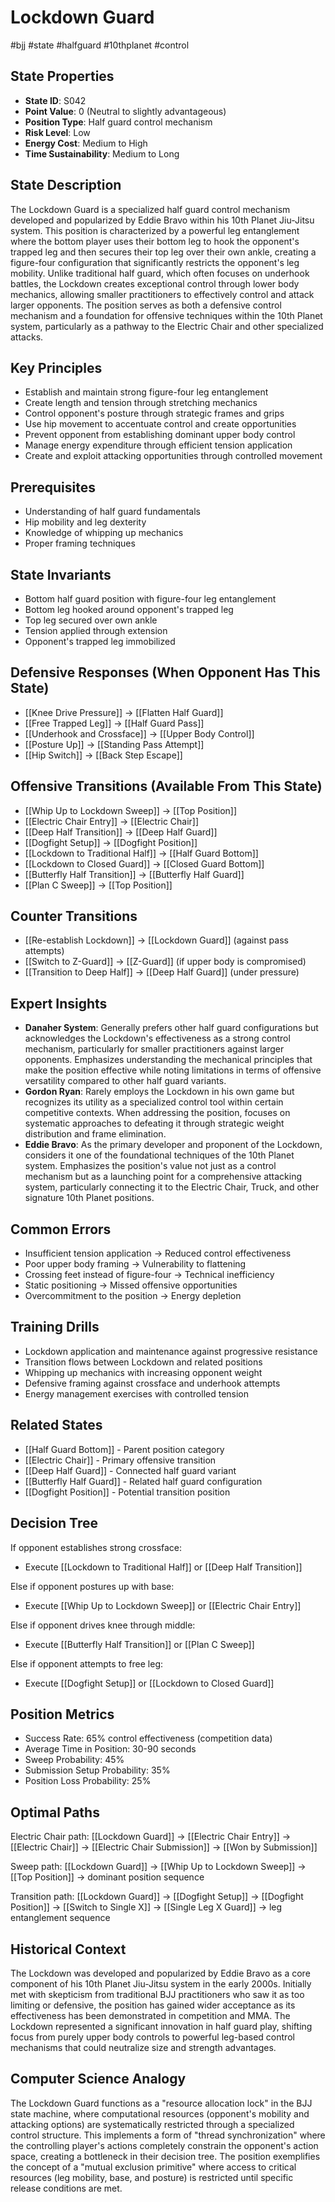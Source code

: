 # Lockdown Guard
#bjj #state #halfguard #10thplanet #control

## State Properties
- **State ID**: S042
- **Point Value**: 0 (Neutral to slightly advantageous)
- **Position Type**: Half guard control mechanism
- **Risk Level**: Low
- **Energy Cost**: Medium to High
- **Time Sustainability**: Medium to Long

## State Description
The Lockdown Guard is a specialized half guard control mechanism developed and popularized by Eddie Bravo within his 10th Planet Jiu-Jitsu system. This position is characterized by a powerful leg entanglement where the bottom player uses their bottom leg to hook the opponent's trapped leg and then secures their top leg over their own ankle, creating a figure-four configuration that significantly restricts the opponent's leg mobility. Unlike traditional half guard, which often focuses on underhook battles, the Lockdown creates exceptional control through lower body mechanics, allowing smaller practitioners to effectively control and attack larger opponents. The position serves as both a defensive control mechanism and a foundation for offensive techniques within the 10th Planet system, particularly as a pathway to the Electric Chair and other specialized attacks.

## Key Principles
- Establish and maintain strong figure-four leg entanglement
- Create length and tension through stretching mechanics
- Control opponent's posture through strategic frames and grips
- Use hip movement to accentuate control and create opportunities
- Prevent opponent from establishing dominant upper body control
- Manage energy expenditure through efficient tension application
- Create and exploit attacking opportunities through controlled movement

## Prerequisites
- Understanding of half guard fundamentals
- Hip mobility and leg dexterity
- Knowledge of whipping up mechanics
- Proper framing techniques

## State Invariants
- Bottom half guard position with figure-four leg entanglement
- Bottom leg hooked around opponent's trapped leg
- Top leg secured over own ankle
- Tension applied through extension
- Opponent's trapped leg immobilized

## Defensive Responses (When Opponent Has This State)
- [[Knee Drive Pressure]] → [[Flatten Half Guard]]
- [[Free Trapped Leg]] → [[Half Guard Pass]]
- [[Underhook and Crossface]] → [[Upper Body Control]]
- [[Posture Up]] → [[Standing Pass Attempt]]
- [[Hip Switch]] → [[Back Step Escape]]

## Offensive Transitions (Available From This State)
- [[Whip Up to Lockdown Sweep]] → [[Top Position]]
- [[Electric Chair Entry]] → [[Electric Chair]]
- [[Deep Half Transition]] → [[Deep Half Guard]]
- [[Dogfight Setup]] → [[Dogfight Position]]
- [[Lockdown to Traditional Half]] → [[Half Guard Bottom]]
- [[Lockdown to Closed Guard]] → [[Closed Guard Bottom]]
- [[Butterfly Half Transition]] → [[Butterfly Half Guard]]
- [[Plan C Sweep]] → [[Top Position]]

## Counter Transitions
- [[Re-establish Lockdown]] → [[Lockdown Guard]] (against pass attempts)
- [[Switch to Z-Guard]] → [[Z-Guard]] (if upper body is compromised)
- [[Transition to Deep Half]] → [[Deep Half Guard]] (under pressure)

## Expert Insights
- **Danaher System**: Generally prefers other half guard configurations but acknowledges the Lockdown's effectiveness as a strong control mechanism, particularly for smaller practitioners against larger opponents. Emphasizes understanding the mechanical principles that make the position effective while noting limitations in terms of offensive versatility compared to other half guard variants.
- **Gordon Ryan**: Rarely employs the Lockdown in his own game but recognizes its utility as a specialized control tool within certain competitive contexts. When addressing the position, focuses on systematic approaches to defeating it through strategic weight distribution and frame elimination.
- **Eddie Bravo**: As the primary developer and proponent of the Lockdown, considers it one of the foundational techniques of the 10th Planet system. Emphasizes the position's value not just as a control mechanism but as a launching point for a comprehensive attacking system, particularly connecting it to the Electric Chair, Truck, and other signature 10th Planet positions.

## Common Errors
- Insufficient tension application → Reduced control effectiveness
- Poor upper body framing → Vulnerability to flattening
- Crossing feet instead of figure-four → Technical inefficiency
- Static positioning → Missed offensive opportunities
- Overcommitment to the position → Energy depletion

## Training Drills
- Lockdown application and maintenance against progressive resistance
- Transition flows between Lockdown and related positions
- Whipping up mechanics with increasing opponent weight
- Defensive framing against crossface and underhook attempts
- Energy management exercises with controlled tension

## Related States
- [[Half Guard Bottom]] - Parent position category
- [[Electric Chair]] - Primary offensive transition
- [[Deep Half Guard]] - Connected half guard variant
- [[Butterfly Half Guard]] - Related half guard configuration
- [[Dogfight Position]] - Potential transition position

## Decision Tree
If opponent establishes strong crossface:
- Execute [[Lockdown to Traditional Half]] or [[Deep Half Transition]]

Else if opponent postures up with base:
- Execute [[Whip Up to Lockdown Sweep]] or [[Electric Chair Entry]]

Else if opponent drives knee through middle:
- Execute [[Butterfly Half Transition]] or [[Plan C Sweep]]

Else if opponent attempts to free leg:
- Execute [[Dogfight Setup]] or [[Lockdown to Closed Guard]]

## Position Metrics
- Success Rate: 65% control effectiveness (competition data)
- Average Time in Position: 30-90 seconds
- Sweep Probability: 45%
- Submission Setup Probability: 35%
- Position Loss Probability: 25%

## Optimal Paths
Electric Chair path:
[[Lockdown Guard]] → [[Electric Chair Entry]] → [[Electric Chair]] → [[Electric Chair Submission]] → [[Won by Submission]]

Sweep path:
[[Lockdown Guard]] → [[Whip Up to Lockdown Sweep]] → [[Top Position]] → dominant position sequence

Transition path:
[[Lockdown Guard]] → [[Dogfight Setup]] → [[Dogfight Position]] → [[Switch to Single X]] → [[Single Leg X Guard]] → leg entanglement sequence

## Historical Context
The Lockdown was developed and popularized by Eddie Bravo as a core component of his 10th Planet Jiu-Jitsu system in the early 2000s. Initially met with skepticism from traditional BJJ practitioners who saw it as too limiting or defensive, the position has gained wider acceptance as its effectiveness has been demonstrated in competition and MMA. The Lockdown represented a significant innovation in half guard play, shifting focus from purely upper body controls to powerful leg-based control mechanisms that could neutralize size and strength advantages.

## Computer Science Analogy
The Lockdown Guard functions as a "resource allocation lock" in the BJJ state machine, where computational resources (opponent's mobility and attacking options) are systematically restricted through a specialized control structure. This implements a form of "thread synchronization" where the controlling player's actions completely constrain the opponent's action space, creating a bottleneck in their decision tree. The position exemplifies the concept of a "mutual exclusion primitive" where access to critical resources (leg mobility, base, and posture) is restricted until specific release conditions are met.
